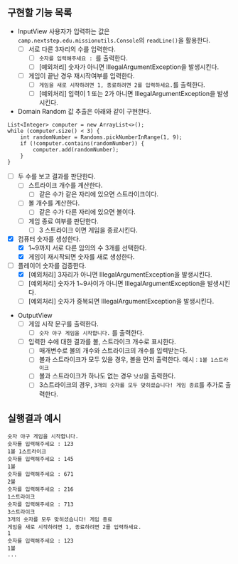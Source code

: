 ## 구현할 기능 목록

- InputView
  사용자가 입력하는 값은 `camp.nextstep.edu.missionutils.Console`의 `readLine()`을 활용한다.
  - [ ] 서로 다른 3자리의 수를 입력한다.
    - [ ] `숫자를 입력해주세요 : `를 출력한다.
    - [ ] [예외처리] 숫자가 아니면 IllegalArgumentException을 발생시킨다.
  - [ ] 게임이 끝난 경우 재시작여부를 입력한다.
    - [ ] `게임을 새로 시작하려면 1, 종료하려면 2를 입력하세요.`를 출력한다.
    - [ ] [예외처리] 입력이 1 또는 2가 아니면 IllegalArgumentException을 발생시킨다.
- Domain
Random 값 추출은 아래와 같이 구현한다.
```
List<Integer> computer = new ArrayList<>();
while (computer.size() < 3) {
    int randomNumber = Randoms.pickNumberInRange(1, 9);
    if (!computer.contains(randomNumber)) {
        computer.add(randomNumber);
    }
}
```
  - [ ] 두 수를 보고 결과를 판단한다.
    - [ ] 스트라이크 개수를 계산한다.
      - [ ] 같은 수가 같은 자리에 있으면 스트라이크이다.
    - [ ] 볼 개수를 계산한다.
      - [ ] 같은 수가 다른 자리에 있으면 볼이다.
    - [ ] 게임 종료 여부를 판단한다.
      - [ ] 3 스트라이크 이면 게임을 종료시킨다.
  - [x] 컴퓨터 숫자를 생성한다.
    - [x] 1~9까지 서로 다른 임의의 수 3개를 선택한다.
    - [x] 게임이 재시작되면 숫자를 새로 생성한다.
  - [ ] 플레이어 숫자를 검증한다.
    - [x] [예외처리] 3자리가 아니면 IllegalArgumentException을 발생시킨다.
    - [ ] [예외처리] 숫자가 1~9사이가 아니면 IllegalArgumentException을 발생시킨다.
    - [ ] [예외처리] 숫자가 중복되면 IllegalArgumentException을 발생시킨다.
- OutputView
  - [ ] 게임 시작 문구를 출력한다.
    - [ ] `숫자 야구 게임을 시작합니다.` 를 출력한다.
  - [ ] 입력한 수에 대한 결과를 볼, 스트라이크 개수로 표시한다.
    - [ ] 매개변수로 볼의 개수와 스트라이크의 개수를 입력받는다.
    - [ ] 볼과 스트라이크가 모두 있을 경우, 볼을 먼저 출력한다. 예시 : `1볼 1스트라이크`
    - [ ] 볼과 스트라이크가 하나도 없는 경우 `낫싱`을 출력한다.
    - [ ] 3스트라이크의 경우, `3개의 숫자를 모두 맞히셨습니다! 게임 종료`를 추가로 출력한다.

## 실행결과 예시 
```
숫자 야구 게임을 시작합니다.
숫자를 입력해주세요 : 123
1볼 1스트라이크
숫자를 입력해주세요 : 145
1볼
숫자를 입력해주세요 : 671
2볼
숫자를 입력해주세요 : 216
1스트라이크
숫자를 입력해주세요 : 713
3스트라이크
3개의 숫자를 모두 맞히셨습니다! 게임 종료
게임을 새로 시작하려면 1, 종료하려면 2를 입력하세요.
1
숫자를 입력해주세요 : 123
1볼
...
```
